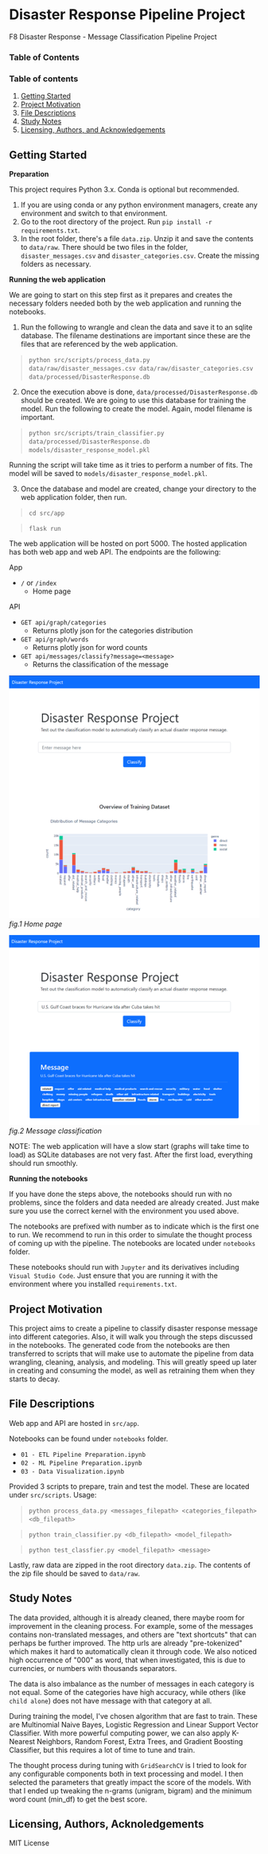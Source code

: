 # Disaster Response Pipeline Project

F8 Disaster Response - Message Classification Pipeline Project

### Table of Contents

### Table of contents
1. [Getting Started](#installation)
2. [Project Motivation](#motivation)
3. [File Descriptions](#folders)
4. [Study Notes](#notes)
5. [Licensing, Authors, and Acknowledgements](#licensing)

## Getting Started <a name="installation"></a>

**Preparation**

This project requires Python 3.x. Conda is optional but recommended.

1. If you are using conda or any python environment managers, create any environment and switch to that environment.
2. Go to the root directory of the project. Run `pip install -r requirements.txt`.
3. In the root folder, there's a file `data.zip`. Unzip it and save the contents to `data/raw`. There should be two files in the folder, `disaster_messages.csv` and `disaster_categories.csv`. Create the missing folders as necessary.

**Running the web application**

We are going to start on this step first as it prepares and creates the necessary folders needed both by the web application and running the notebooks.

1. Run the following to wrangle and clean the data and save it to an sqlite database. The filename destinations are important since these are the files that are referenced by the web application.

> `python src/scripts/process_data.py data/raw/disaster_messages.csv data/raw/disaster_categories.csv data/processed/DisasterResponse.db`

2. Once the execution above is done, `data/processed/DisasterResponse.db` should be created. We are going to use this database for training the model. Run the following to create the model. Again, model filename is important.

> `python src/scripts/train_classifier.py data/processed/DisasterResponse.db models/disaster_response_model.pkl`

Running the script will take time as it tries to perform a number of fits. The model will be saved to `models/disaster_response_model.pkl`.

3. Once the database and model are created, change your directory to the web application folder, then run.

> `cd src/app`

> `flask run`

The web application will be hosted on port 5000. The hosted application has both web app and web API. The endpoints are the following:

App
* `/` or `/index`
   * Home page

API
* `GET api/graph/categories`
   * Returns plotly json for the categories distribution
* `GET api/graph/words`
   * Returns plotly json for word counts
* `GET api/messages/classify?message=<message>`
   * Returns the classification of the message

![index](./docs/web1.png)
_fig.1 Home page_

![classify](./docs/web2.png)
_fig.2 Message classification_

NOTE: The web application will have a slow start (graphs will take time to load) as SQLite databases are not very fast. After the first load, everything should run smoothly.


**Running the notebooks**

If you have done the steps above, the notebooks should run with no problems, since the folders and data needed are already created. Just make sure you use the correct kernel with the environment you used above.

The notebooks are prefixed with number as to indicate which is the first one to run. We recommend to run in this order to simulate the thought process of coming up with the pipeline. The notebooks are located under `notebooks` folder.

These notebooks should run with `Jupyter` and its derivatives including `Visual Studio Code`. Just ensure that you are running it with the environment where you installed `requirements.txt`.

## Project Motivation <a name="motivation"></a>

This project aims to create a pipeline to classify disaster response message into different categories. Also, it will walk you through the steps discussed in the notebooks. The generated code from the notebooks are then transferred to scripts that will make use to automate the pipeline from data wrangling, cleaning, analysis, and modeling. This will greatly speed up later in creating and consuming the model, as well as retraining them when they starts to decay.

## File Descriptions <a name="folders"></a>

Web app and API are hosted in `src/app`.

Notebooks can be found under `notebooks` folder. 

* `01 - ETL Pipeline Preparation.ipynb`
* `02 - ML Pipeline Preparation.ipynb`
* `03 - Data Visualization.ipynb`

Provided 3 scripts to prepare, train and test the model. These are located under `src/scripts`. Usage:

> `python process_data.py <messages_filepath> <categories_filepath> <db_filepath>`

> `python train_classifier.py <db_filepath> <model_filepath>`

> `python test_classfier.py <model_filepath> <message>`

Lastly, raw data are zipped in the root directory `data.zip`. The contents of the zip file should be saved to `data/raw`.

## Study Notes <a name="notes"></a>

The data provided, although it is already cleaned, there maybe room for improvement in the cleaning process. For example, some of the messages contains non-translated messages, and others are "text shortcuts" that can perhaps be further improved. The http urls are already "pre-tokenized" which makes it hard to automatically clean it through code. We also noticed high occurrence of "000" as word, that when investigated, this is due to currencies, or numbers with thousands separators. 

The data is also imbalance as the number of messages in each category is not equal. Some of the categories have high accuracy, while others (like `child alone`) does not have message with that category at all.

During training the model, I've chosen algorithm that are fast to train. These are Multinomial Naive Bayes, Logistic Regression and Linear Support Vector Classifier. With more powerful computing power, we can also apply K-Nearest Neighbors, Random Forest, Extra Trees, and Gradient Boosting Classifier, but this requires a lot of time to tune and train.

The thought process during tuning with `GridSearchCV` is I tried to look for any configurable components both in text processing and model. I then selected the parameters that greatly impact the score of the models. With that I ended up tweaking the n-grams (unigram, bigram) and the minimum word count (min_df) to get the best score.

## Licensing, Authors, Acknoledgements <a name="licensing"></a>

MIT License